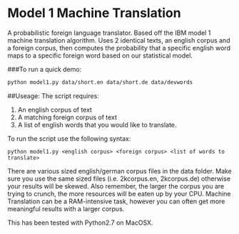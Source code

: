 Model 1 Machine Translation
===========================
A probabilistic foreign language translator. Based off the IBM model 1 machine translation algorithm. Uses 2 identical texts, an english corpus and a foreign corpus, then computes the probability that a specific english word maps to a specific foreign word based on our statistical model.


###To run a quick demo:
```bash
python model1.py data/short.en data/short.de data/devwords 
```


##Useage:
The script requires: 
1. An english corpus of text
2. A matching foreign corpus of text
3. A list of english words that you would like to translate. 

To run the script use the following syntax:
```
python model1.py <english corpus> <foreign corpus> <list of words to translate>
```

There are various sized english/german corpus files in the data folder. Make sure you use the same sized files (i.e. 2kcorpus.en, 2kcorpus.de) otherwise your results will be skewed. Also remember, the larger the corpus you are trying to crunch, the more resources will be eaten up by your CPU. Machine Translation can be a RAM-intensive task, however you can often get more meaningful results with a larger corpus.


This has been tested with Python2.7 on MacOSX.

